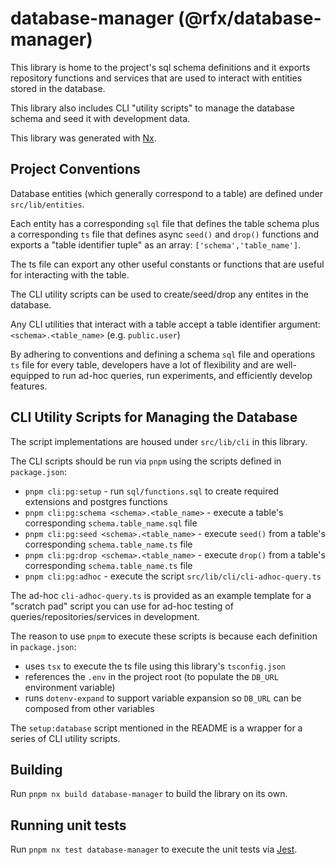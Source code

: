 # database-manager (@rfx/database-manager)

This library is home to the project's sql schema definitions and it exports repository functions
and services that are used to interact with entities stored in the database.

This library also includes CLI "utility scripts" to manage the database schema and seed it with development data.

This library was generated with [Nx](https://nx.dev).

## Project Conventions

Database entities (which generally correspond to a table) are defined under `src/lib/entities`.

Each entity has a corresponding `sql` file that defines the table schema plus a corresponding `ts` file that defines async `seed()` and `drop()` functions and exports a "table identifier tuple" as an array: `['schema','table_name']`.

The ts file can export any other useful constants or functions that are useful for interacting with the table.

The CLI utility scripts can be used to create/seed/drop any entites in the database.

Any CLI utilities that interact with a table accept a table identifier argument: 
`<schema>.<table_name>` (e.g. `public.user`)

By adhering to conventions and defining a schema `sql` file and operations `ts` file for every table, developers have a lot of flexibility and are well-equipped to run ad-hoc queries, run experiments, and efficiently develop features.

## CLI Utility Scripts for Managing the Database

The script implementations are housed under `src/lib/cli` in this library.

The CLI scripts should be run via `pnpm` using the scripts defined in `package.json`:

- `pnpm cli:pg:setup` - run `sql/functions.sql` to create required extensions and postgres functions
- `pnpm cli:pg:schema <schema>.<table_name>` - execute a table's corresponding `schema.table_name.sql` file
- `pnpm cli:pg:seed <schema>.<table_name>` - execute `seed()` from a table's corresponding `schema.table_name.ts` file
- `pnpm cli:pg:drop <schema>.<table_name>` - execute `drop()` from a table's corresponding `schema.table_name.ts` file
- `pnpm cli:pg:adhoc` - execute the script `src/lib/cli/cli-adhoc-query.ts`

The ad-hoc `cli-adhoc-query.ts` is provided as an example template for a "scratch pad" script you can use for ad-hoc testing of queries/repositories/services in development.

The reason to use `pnpm` to execute these scripts is because each definition in `package.json`:

- uses `tsx` to execute the ts file using this library's `tsconfig.json`
- references the `.env` in the project root (to populate the `DB_URL` environment variable)
- runs `dotenv-expand` to support variable expansion so `DB_URL` can be composed from other variables

The `setup:database` script mentioned in the README is a wrapper for a series of CLI utility scripts.

## Building

Run `pnpm nx build database-manager` to build the library on its own.

## Running unit tests

Run `pnpm nx test database-manager` to execute the unit tests via [Jest](https://jestjs.io).
